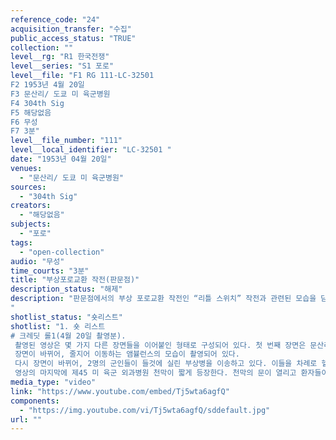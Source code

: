 ```yaml
---
reference_code: "24"
acquisition_transfer: "수집"
public_access_status: "TRUE"
collection: ""
level__rg: "R1 한국전쟁"
level__series: "S1 포로"
level__file: "F1 RG 111-LC-32501 
F2 1953년 4월 20일
F3 문산리/ 도쿄 미 육군병원
F4 304th Sig
F5 해당없음 
F6 무성
F7 3분"
level__file_number: "111"
level__local_identifier: "LC-32501 "
date: "1953년 04월 20일"
venues: 
  - "문산리/ 도쿄 미 육군병원"
sources: 
  - "304th Sig"
creators: 
  - "해당없음"
subjects: 
  - "포로"
tags: 
  - "open-collection"
audio: "무성"
time_courts: "3분"
title: "부상포로교환 작전(판문점)"
description_status: "해제"
description: "판문점에서의 부상 포로교환 작전인 “리틀 스위치” 작전과 관련된 모습을 담고 있는 여러 영상들 중 하나이다. “자유의 문”(Freedom gate)를 통과하는 포로들의 모습, 그리스 병사로 추정되는 병사들의 후송 장면, 제45 육군 외과병원 천막 등등의 모습을 담고 있는 짧은 분량의 영상이다.
"
shotlist_status: "숏리스트"
shotlist: "1. 숏 리스트
# 크레딧 롤1(4월 20일 촬영분).
 촬영된 영상은 몇 가지 다른 장면들을 이어붙인 형태로 구성되어 있다. 첫 번째 장면은 문산리의 자유의 마을(Freedom Village)에서 촬영된 것이다. 두 병사가 들것에 실린 부상 포로들을 들고 이동하고 있다. 이들이 ‘자유의 문’을 통과하는 장면이 인상적이다.
 장면이 바뀌어, 줄지어 이동하는 앰뷸런스의 모습이 촬영되어 있다.
 다시 장면이 바뀌어, 2명의 군인들이 들것에 실린 부상병을 이송하고 있다. 이들을 차례로 헬기로 이동하는 장면들이 이어지는데, 그리스 병사로 추정되는 수염이 덥수룩한 병사가 부축을 받으면서 헬리콥터로 이동하는 장면이 인상적이다. 헬기는 곧 이륙하는데, 부상포로들을은 헬기의 창 너머로 손을 흔들면서 인사하고 있다. 서로 포옹하면서 인사하는 병사들의 모습도 이어진다.
 영상의 마지막에 제45 미 육군 외과병원 천막이 짧게 등장한다. 천막의 문이 열리고 환자들이 들것에 실려 H-19헬리콥터로 이송되는 장면도 등장한다."
media_type: "video"
link: "https://www.youtube.com/embed/Tj5wta6agfQ"
components: 
  - "https://img.youtube.com/vi/Tj5wta6agfQ/sddefault.jpg"
url: ""
---
```

